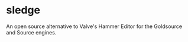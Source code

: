 sledge
======

An open source alternative to Valve's Hammer Editor for the Goldsource and Source engines.